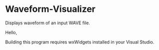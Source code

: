 # Waveform-Visualizer
Displays waveform of an input WAVE file.

Hello,

Building this program requires wxWidgets installed in your Visual Studio.
